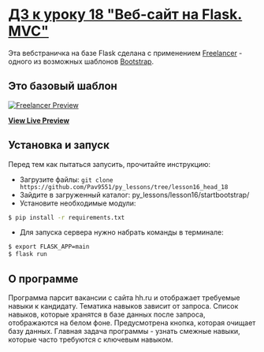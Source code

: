 # [ДЗ к уроку 18 "Веб-сайт на Flask. MVC"](https://startbootstrap.com/theme/freelancer/)

Эта вебстраничка на базе Flask сделана с применением
[Freelancer](https://startbootstrap.com/theme/freelancer/) - одного из возможных шаблонов  [Bootstrap](https://getbootstrap.com/).

## Это базовый шаблон

[![Freelancer Preview](https://assets.startbootstrap.com/img/screenshots/themes/freelancer.png)](https://startbootstrap.github.io/startbootstrap-freelancer/)

**[View Live Preview](https://startbootstrap.github.io/startbootstrap-freelancer/)**
## Установка и запуск

Перед тем как пытаться запусить, прочитайте инструкцию:

- Загрузите файлы: `git clone https://github.com/Pav9551/py_lessons/tree/lesson16_head_18`
- Зайдите в загруженный каталог: py_lessons/lesson16/startbootstrap/
- Установите необходимые модули:
```bash
$ pip install -r requirements.txt
```
- Для запуска сервера нужно набрать команды в терминале:
```bash
$ export FLASK_APP=main
$ flask run
```




## О программе

Программа парсит вакансии с сайта hh.ru и отображает требуемые навыки к кандидату. Тематика навыков зависит от запроса. Список навыков, которые хранятся в базе данных после запроса, отображаются на белом фоне. Предусмотрена кнопка, которая очищает базу данных. Главная задача программы - узнать смежные навыки, которые часто требуются с ключевым навыком.

